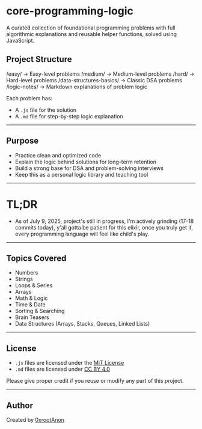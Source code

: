 # core-programming-logic

A curated collection of foundational programming problems with full algorithmic explanations and reusable helper functions, solved using JavaScript.

## Project Structure

/easy/ → Easy-level problems
/medium/ → Medium-level problems
/hard/ → Hard-level problems
/data-structures-basics/ → Classic DSA problems
/logic-notes/ → Markdown explanations of problem logic


Each problem has:
- A `.js` file for the solution
- A `.md` file for step-by-step logic explanation

---

## Purpose

- Practice clean and optimized code
- Explain the logic behind solutions for long-term retention
- Build a strong base for DSA and problem-solving interviews
- Keep this as a personal logic library and teaching tool

---

# TL;DR

- As of July 9, 2025, project's still in progress, I'm actively grinding (17-18 commits today), y'all gotta be patient for this elixir, once you truly get it, every programming language will feel like child's play.

---


## Topics Covered

- Numbers  
- Strings  
- Loops & Series  
- Arrays  
- Math & Logic  
- Time & Date  
- Sorting & Searching  
- Brain Teasers  
- Data Structures (Arrays, Stacks, Queues, Linked Lists)

---

##  License

- `.js` files are licensed under the [MIT License](LICENSE)  
- `.md` files are licensed under [CC BY 4.0](logic-notes-LICENSE.md)

Please give proper credit if you reuse or modify any part of this project.

---

##  Author

Created by [0xrootAnon](https://github.com/0xrootAnon)

